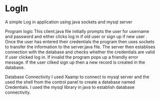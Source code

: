 # LogIn
A simple Log in application using java sockets and mysql server

Program logic
This client.java file initially prompts the user for username and password and either clicks log in if old user or sign up if new user . Once the user has entered their credentials the program then uses sockets to transfer the information to the server.java file. The server then establises connection with the database and checks whether the credentials are valid if user clicked log in. If invalid the program pops up a friendly error message. If the user cliked sign up then a new record is created in the database. 

Database Connectivity 
I used Xaamp to connect to mysql server and the used the shell from the control panel to create a database named Credentials. I used the mysql library in java to establish database connectivity. 


